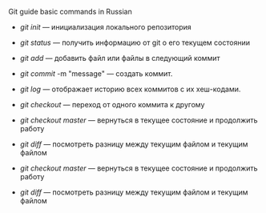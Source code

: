 Git guide basic commands in Russian

- *git init* — инициализация локального репозитория

- *git status* — получить информацию от git о его текущем состоянии

- *git add* — добавить файл или файлы в следующий коммит

- *git commit* -m "message" — создать коммит.

- *git log* — отображает историю всех коммитов с их хеш-кодами.

- *git checkout* — переход от одного коммита к другому

- *git checkout master* — вернуться в текущее состояние и продолжить работу

- *git diff* — посмотреть разницу между текущим файлом и текущим файлом

- *git checkout master* — вернуться в текущее состояние и продолжить работу

- *git diff* — посмотреть разницу между текущим файлом и текущим файлом